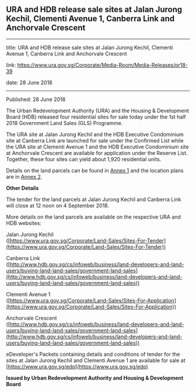 ## URA and HDB release sale sites at Jalan Jurong Kechil, Clementi Avenue 1, Canberra Link and Anchorvale Crescent

---

title: URA and HDB release sale sites at Jalan Jurong Kechil, Clementi Avenue 1, Canberra Link and Anchorvale Crescent

link: https://www.ura.gov.sg/Corporate/Media-Room/Media-Releases/pr18-39

date: 28 June 2018

---

Published: 28 June 2018

The Urban Redevelopment Authority (URA) and the Housing & Development Board (HDB) released four residential sites for sale today under the 1st half 2018 Government Land Sales (GLS) Programme.

The URA site at Jalan Jurong Kechil and the HDB Executive Condominium site at Canberra Link are launched for sale under the Confirmed List while the URA site at Clementi Avenue 1 and the HDB Executive Condominium site at Anchorvale Crescent are available for application under the Reserve List. Together, these four sites can yield about 1,920 residential units.

Details on the land parcels can be found in [Annex 1](https://www.ura.gov.sg/-/media/Corporate/Media-Room/2018/Jun/pr18-39a.pdf) and the location plans are in [Annex 2](https://www.ura.gov.sg/-/media/Corporate/Media-Room/2018/Jun/pr18-39b.pdf).

**Other Details**

The tender for the land parcels at Jalan Jurong Kechil and Canberra Link will close at 12 noon on 4 September 2018.

More details on the land parcels are available on the respective URA and HDB websites:

Jalan Jurong Kechil  
([https://www.ura.gov.sg/Corporate/Land-Sales/Sites-For-Tender](https://www.ura.gov.sg/Corporate/Land-Sales/Sites-For-Tender))

Canberra Link  
([http://www.hdb.gov.sg/cs/infoweb/business/land-developers-and-land-users/buying-land-land-sales/government-land-sales](http://www.hdb.gov.sg/cs/infoweb/business/land-developers-and-land-users/buying-land-land-sales/government-land-sales))

Clementi Avenue 1  
([https://www.ura.gov.sg/Corporate/Land-Sales/Sites-For-Application](https://www.ura.gov.sg/Corporate/Land-Sales/Sites-For-Application))

Anchorvale Crescent  
([http://www.hdb.gov.sg/cs/infoweb/business/land-developers-and-land-users/buying-land-land-sales/government-land-sales](http://www.hdb.gov.sg/cs/infoweb/business/land-developers-and-land-users/buying-land-land-sales/government-land-sales))

eDeveloper's Packets containing details and conditions of tender for the sites at Jalan Jurong Kechil and Clementi Avenue 1 are available for sale at [https://www.ura.gov.sg/edp](https://www.ura.gov.sg/edp)

**Issued by Urban Redevelopment Authority and Housing & Development Board**
